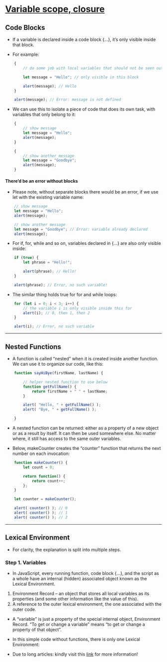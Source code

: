 # [Variable scope, closure](https://javascript.info/closure)

## Code Blocks

- If a variable is declared inside a code block {...}, it’s only visible inside that block.

- For example:

```js
    {
        // do some job with local variables that should not be seen outside

        let message = "Hello"; // only visible in this block

        alert(message); // Hello
    }

    alert(message); // Error: message is not defined
```

- We can use this to isolate a piece of code that does its own task, with variables that only belong to it:
```js
    {
        // show message
        let message = "Hello";
        alert(message);
    }

    {
        // show another message
        let message = "Goodbye";
        alert(message);
    }
```
#### There’d be an error without blocks
- Please note, without separate blocks there would be an error, if we use let with the existing variable name:
```js
    // show message
    let message = "Hello";
    alert(message);

    // show another message
    let message = "Goodbye"; // Error: variable already declared
    alert(message);
```

- For if, for, while and so on, variables declared in {...} are also only visible inside:
```js
    if (true) {
        let phrase = "Hello!";

        alert(phrase); // Hello!
    }

    alert(phrase); // Error, no such variable!
```

- The similar thing holds true for for and while loops:
```js
    for (let i = 0; i < 3; i++) {
        // the variable i is only visible inside this for
        alert(i); // 0, then 1, then 2
    }

    alert(i); // Error, no such variable
```

---


## Nested Functions
- A function is called “nested” when it is created inside another function. We can use it to organize our code, like this:

```js
    function sayHiBye(firstName, lastName) {

        // helper nested function to use below
        function getFullName() {
            return firstName + " " + lastName;
        }

        alert( "Hello, " + getFullName() );
        alert( "Bye, " + getFullName() );

    }
```

- A nested function can be returned: either as a property of a new object or as a result by itself. It can then be used somewhere else. No matter where, it still has access to the same outer variables.

- Below, makeCounter creates the “counter” function that returns the next number on each invocation:

```js
    function makeCounter() {
        let count = 0;

        return function() {
            return count++;
        };
    }

    let counter = makeCounter();

    alert( counter() ); // 0
    alert( counter() ); // 1
    alert( counter() ); // 2
```


---


## Lexical Environment

- For clarity, the explanation is split into multiple steps.

### Step 1. Variables

- In JavaScript, every running function, code block {...}, and the script as a whole have an internal (hidden) associated object known as the Lexical Environment.

1. Environment Record – an object that stores all local variables as its properties (and some other information like the value of this).
1. A reference to the outer lexical environment, the one associated with the outer code.

- A “variable” is just a property of the special internal object, Environment Record. “To get or change a variable” means “to get or change a property of that object”.

- In this simple code without functions, there is only one Lexical Environment:

- Due to long articles: kindly visit this [link](https://javascript.info/closure) for more information!